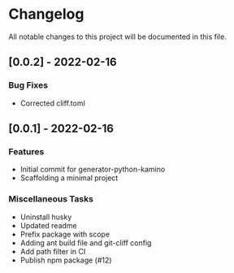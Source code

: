 # Changelog

All notable changes to this project will be documented in this file.

## [0.0.2] - 2022-02-16

### Bug Fixes

- Corrected cliff.toml

## [0.0.1] - 2022-02-16

### Features

- Initial commit for generator-python-kamino
- Scaffolding a minimal project

### Miscellaneous Tasks

- Uninstall husky
- Updated readme
- Prefix package with scope
- Adding ant build file and git-cliff config
- Add path filter in CI
- Publish npm package (#12)

<!-- generated by git-cliff -->
